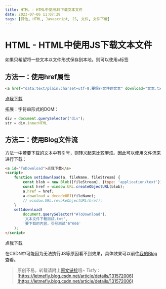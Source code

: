 ```yaml
---
title: HTML - HTML中使用JS下载文本文件
date: 2023-07-06 11:07:29
tags: [其他, HTML, Javascript, JS, 文件, 文件下载]
---
```


# HTML - HTML中使用JS下载文本文件

如果只希望将一些文本以文件形式保存到本地，则可以使用```a```标签

## 方法一：使用href属性

```html
<a href="data:text/plain;charset=utf-8,要保存文件的文本" download="文本.txt">点我下载</a>
```

<a href="data:text/plain;charset=utf-8,要保存文件的文本" download="文本.txt">点我下载</a>

拓展：字符串形式的DOM：

```javascript
div = document.querySelector("div");
str = div.innerHTML
```

## 方法二：使用Blog文件流

方法一中若要下载的文本中有引号，则转义起来比较麻烦。因此可以使用文件流来进行下载：

```html
<a id="ToDownload">点我下载</a>
<script>
    function set1download(a, fileName, fileStream) {
        const blob = new Blob([fileStream], {type: 'application/text'});
        const href = window.URL.createObjectURL(blob);
        a.href = href;
        a.download = decodeURI(fileName);
        // window.URL.revokeObjectURL(href);
    }
    set1download(
        document.querySelector("#ToDownload"),
        '文本文件下载测试.txt',
        '要下载的内容，引号测试"6"666'
    );
</script>
```

<a id="ToDownload20230706">点我下载</a>
<script>
    function set1download(a, fileName, fileStream) {
        const blob = new Blob([fileStream], {type: 'application/text'});
        const href = window.URL.createObjectURL(blob);
        a.href = href;
        a.download = decodeURI(fileName);
        // window.URL.revokeObjectURL(href);
    }
    set1download(
        document.querySelector("#ToDownload20230706"),
        '文本文件下载测试.txt',
        '要下载的内容，引号测试"6"666'
    );
</script>

在CSDN中可能因为无法执行JS等原因看不到效果，具体效果可以前往[我的Blog](https://blog.letmefly.xyz/2023/07/06/Other-HTML-DownloadTextFileByTagAAndJS/)查看。

> 原创不易，转载请附上[原文链接](https://blog.letmefly.xyz/2023/07/06/Other-HTML-DownloadTextFileByTagAAndJS/)哦~
> Tisfy：[https://letmefly.blog.csdn.net/article/details/131572006](https://letmefly.blog.csdn.net/article/details/131572006)
